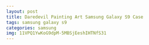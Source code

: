 ```yaml
---
layout: post
title: Daredevil Painting Art Samsung Galaxy S9 Case
tags: samsung galaxy s9
categories: samsung
img: 11VPQ1YwKoG9dpM-5MBSjEeshIHTNfS31
---
```

